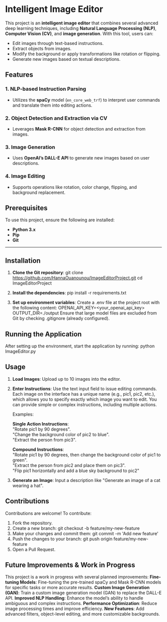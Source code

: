 # **Intelligent Image Editor**

This project is an **intelligent image editor** that combines several advanced deep learning techniques, including **Natural Language Processing (NLP)**, **Computer Vision (CV)**, and **image generation**. With this tool, users can:

- Edit images through text-based instructions.
- Extract objects from images.
- Modify the background or apply transformations like rotation or flipping.
- Generate new images based on textual descriptions.


## **Features**

### 1. NLP-based Instruction Parsing
- Utilizes the **spaCy** model (`en_core_web_trf`) to interpret user commands and translate them into editing actions.

### 2. Object Detection and Extraction via CV
- Leverages **Mask R-CNN** for object detection and extraction from images.

### 3. Image Generation
- Uses **OpenAI’s DALL-E API** to generate new images based on user descriptions.

### 4. Image Editing
- Supports operations like rotation, color change, flipping, and background replacement.



## **Prerequisites**

To use this project, ensure the following are installed:
- **Python 3.x**
- **Pip**
- **Git**

---

## **Installation**

1. **Clone the Git repository**:
   git clone https://github.com/HannaOuanounou/ImageEditorProject.git
   cd ImageEditorProject

2. **Install the dependencies**:
    pip install -r requirements.txt

3. **Set up environment variables**:
Create a .env file at the project root with the following content:
OPENAI_API_KEY=<your_openai_api_key>
OUTPUT_DIR=./output
Ensure that large model files are excluded from Git by checking .gitignore (already configured).

## **Running the Application**

After setting up the environment, start the application by running:
python ImageEditor.py

## **Usage**

1. **Load Images**:
Upload up to 10 images into the editor.

2. **Enter Instructions**:
   Use the text input field to issue editing commands. Each image on the interface has a unique name (e.g., pic1, pic2, etc.), which allows you      to specify exactly which image you want to edit. You can provide simple or complex instructions, including multiple actions.

   Examples:

   **Single Action Instructions**:  
   "Rotate pic1 by 90 degrees".  
   "Change the background color of pic2 to blue".  
   "Extract the person from pic3".  

   **Compound Instructions**:  
   "Rotate pic1 by 90 degrees, then change the background color of pic1 to green".  
   "Extract the person from pic2 and place them on pic3".  
   "Flip pic1 horizontally and add a blue sky background to pic2"  


3. **Generate an Image**:
   Input a description like "Generate an image of a cat wearing a hat".


## **Contributions**

Contributions are welcome! To contribute:

1. Fork the repository.
2. Create a new branch:
    git checkout -b feature/my-new-feature
3. Make your changes and commit them:
    git commit -m 'Add new feature'
4. Push the changes to your branch:
    git push origin feature/my-new-feature
5. Open a Pull Request.


## **Future Improvements & Work in Progress**

This project is a work in progress with several planned improvements:
**Fine-tuning Models**:
Fine-tuning the pre-trained spaCy and Mask R-CNN models for specific tasks or more accurate results.
**Custom Image Generation (GAN)**:
Train a custom image generation model (GAN) to replace the DALL-E API.
**Improved NLP Handling**:
Enhance the model’s ability to handle ambiguous and complex instructions.
**Performance Optimization**:
Reduce image processing times and improve efficiency.
**New Features**:
Add advanced filters, object-level editing, and more customizable backgrounds.



